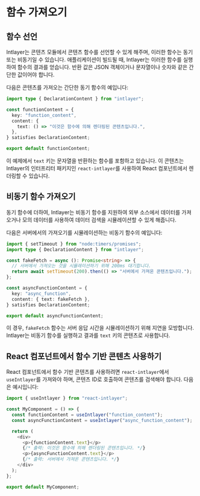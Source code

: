 # 함수 가져오기

## 함수 선언

Intlayer는 콘텐츠 모듈에서 콘텐츠 함수를 선언할 수 있게 해주며, 이러한 함수는 동기 또는 비동기일 수 있습니다. 애플리케이션이 빌드될 때, Intlayer는 이러한 함수를 실행하여 함수의 결과를 얻습니다. 반환 값은 JSON 객체이거나 문자열이나 숫자와 같은 간단한 값이어야 합니다.

다음은 콘텐츠를 가져오는 간단한 동기 함수의 예입니다:

```typescript
import type { DeclarationContent } from "intlayer";

const functionContent = {
  key: "function_content",
  content: {
    text: () => "이것은 함수에 의해 렌더링된 콘텐츠입니다.",
  },
} satisfies DeclarationContent;

export default functionContent;
```

이 예제에서 `text` 키는 문자열을 반환하는 함수를 포함하고 있습니다. 이 콘텐츠는 Intlayer의 인터프리터 패키지인 `react-intlayer`를 사용하여 React 컴포넌트에서 렌더링할 수 있습니다.

## 비동기 함수 가져오기

동기 함수에 더하여, Intlayer는 비동기 함수를 지원하여 외부 소스에서 데이터를 가져오거나 모의 데이터를 사용하여 데이터 검색을 시뮬레이션할 수 있게 해줍니다.

다음은 서버에서의 가져오기를 시뮬레이션하는 비동기 함수의 예입니다:

```typescript
import { setTimeout } from "node:timers/promises";
import type { DeclarationContent } from "intlayer";

const fakeFetch = async (): Promise<string> => {
  // 서버에서 가져오는 것을 시뮬레이션하기 위해 200ms 대기합니다.
  return await setTimeout(200).then(() => "서버에서 가져온 콘텐츠입니다.");
};

const asyncFunctionContent = {
  key: "async_function",
  content: { text: fakeFetch },
} satisfies DeclarationContent;

export default asyncFunctionContent;
```

이 경우, `fakeFetch` 함수는 서버 응답 시간을 시뮬레이션하기 위해 지연을 모방합니다. Intlayer는 비동기 함수를 실행하고 결과를 `text` 키의 콘텐츠로 사용합니다.

## React 컴포넌트에서 함수 기반 콘텐츠 사용하기

React 컴포넌트에서 함수 기반 콘텐츠를 사용하려면 `react-intlayer`에서 `useIntlayer`를 가져와야 하며, 콘텐츠 ID로 호출하여 콘텐츠를 검색해야 합니다. 다음은 예시입니다:

```javascript
import { useIntlayer } from "react-intlayer";

const MyComponent = () => {
  const functionContent = useIntlayer("function_content");
  const asyncFunctionContent = useIntlayer("async_function_content");

  return (
    <div>
      <p>{functionContent.text}</p>
      {/* 출력: 이것은 함수에 의해 렌더링된 콘텐츠입니다. */}
      <p>{asyncFunctionContent.text}</p>
      {/* 출력: 서버에서 가져온 콘텐츠입니다. */}
    </div>
  );
};

export default MyComponent;
```
